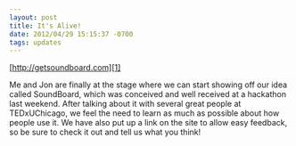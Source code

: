 ```yaml
---
layout: post
title: It's Alive!
date: 2012/04/29 15:15:37 -0700
tags: updates
---
```


[http://getsoundboard.com][1]   
  
Me and Jon are finally at the stage where we can start showing off our
idea called SoundBoard, which was conceived and well received at a
hackathon last weekend. After talking about it with several great
people at TEDxUChicago, we feel the need to learn as much as possible
about how people use it. We have also put up a link on the site to
allow easy feedback, so be sure to check it out and tell us what you
think!

[1]: http://getsoundboard.com
